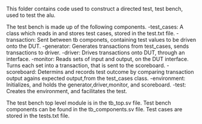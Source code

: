 This folder contains code used to construct a directed test, test bench, used to test the alu.

The test bench is made up of the following components. 
-test_cases: A class which reads in and stores test cases, stored in the test.txt file.
-transaction: Sent between tb componets, containing test values to be driven onto the DUT.
-generator: Generates transactions from test_cases, sends transactions to driver.
-driver: Drives transactions onto DUT, through an interface.
-monitor: Reads sets of input and output, on the DUT interface. Turns each set into a transaction, that is sent to the scoreboard. 
-scoreboard: Determins and records test outcome by comparing transaction output agains expected output,from the test_cases class.
-environment: Initializes, and holds the generator,driver,monitor, and scoreboard.
-test: Creates the environment, and facilitates the test.

The test bench top level module is in the tb_top.sv file. 
Test bench components can be found in the tb_components.sv file.
Test cases are stored in the tests.txt file.

